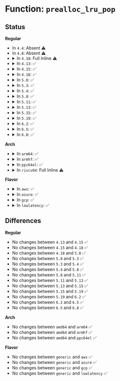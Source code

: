 # Function: <code>prealloc_lru_pop</code>

## Status
<b>Regular</b>
<ul>
<li>
In <code>4.4</code>: Absent ⚠️
</li>
<li>
In <code>4.8</code>: Absent ⚠️
</li>
<li>
<details>
<summary>In <code>4.10</code>: Full Inline ⚠️</summary>

**Collision:** Unique Static

**Inline:** Full

**Transformation:** False

**Instances:**

```
In kernel/bpf/hashtab.c (ffffffff81194cc3)
Location: kernel/bpf/hashtab.c:108
Inline: True
Inline callers:
  - kernel/bpf/hashtab.c:__htab_lru_percpu_map_update_elem
  - kernel/bpf/hashtab.c:htab_lru_map_update_elem
```
</details>
</li>
<li>
<details>
<summary>In <code>4.13</code>: ✅</summary>

```c
struct htab_elem *prealloc_lru_pop(struct bpf_htab *htab, void *key, u32 hash);
```

**Collision:** Unique Static

**Inline:** No

**Transformation:** False

**Instances:**

```
In kernel/bpf/hashtab.c (ffffffff8119a590)
Location: kernel/bpf/hashtab.c:118
Inline: False
Direct callers:
  - kernel/bpf/hashtab.c:__htab_lru_percpu_map_update_elem
  - kernel/bpf/hashtab.c:htab_lru_map_update_elem
```
**Symbols:**

```
ffffffff8119a590-ffffffff8119a5d6: prealloc_lru_pop (STB_LOCAL)
```
</details>
</li>
<li>
<details>
<summary>In <code>4.15</code>: ✅</summary>

```c
struct htab_elem *prealloc_lru_pop(struct bpf_htab *htab, void *key, u32 hash);
```

**Collision:** Unique Static

**Inline:** No

**Transformation:** False

**Instances:**

```
In kernel/bpf/hashtab.c (ffffffff811a9da0)
Location: kernel/bpf/hashtab.c:123
Inline: False
Direct callers:
  - kernel/bpf/hashtab.c:__htab_lru_percpu_map_update_elem
  - kernel/bpf/hashtab.c:htab_lru_map_update_elem
```
**Symbols:**

```
ffffffff811a9da0-ffffffff811a9de9: prealloc_lru_pop (STB_LOCAL)
```
</details>
</li>
<li>
<details>
<summary>In <code>4.18</code>: ✅</summary>

```c
struct htab_elem *prealloc_lru_pop(struct bpf_htab *htab, void *key, u32 hash);
```

**Collision:** Unique Static

**Inline:** No

**Transformation:** False

**Instances:**

```
In kernel/bpf/hashtab.c (ffffffff811c1340)
Location: kernel/bpf/hashtab.c:123
Inline: False
Direct callers:
  - kernel/bpf/hashtab.c:__htab_lru_percpu_map_update_elem
  - kernel/bpf/hashtab.c:htab_lru_map_update_elem
```
**Symbols:**

```
ffffffff811c1340-ffffffff811c1387: prealloc_lru_pop (STB_LOCAL)
```
</details>
</li>
<li>
<details>
<summary>In <code>5.0</code>: ✅</summary>

```c
struct htab_elem *prealloc_lru_pop(struct bpf_htab *htab, void *key, u32 hash);
```

**Collision:** Unique Static

**Inline:** No

**Transformation:** False

**Instances:**

```
In kernel/bpf/hashtab.c (ffffffff811d2ba0)
Location: kernel/bpf/hashtab.c:127
Inline: False
Direct callers:
  - kernel/bpf/hashtab.c:__htab_lru_percpu_map_update_elem
  - kernel/bpf/hashtab.c:htab_lru_map_update_elem
```
**Symbols:**

```
ffffffff811d2ba0-ffffffff811d2be7: prealloc_lru_pop (STB_LOCAL)
```
</details>
</li>
<li>
<details>
<summary>In <code>5.3</code>: ✅</summary>

```c
struct htab_elem *prealloc_lru_pop(struct bpf_htab *htab, void *key, u32 hash);
```

**Collision:** Unique Static

**Inline:** No

**Transformation:** False

**Instances:**

```
In kernel/bpf/hashtab.c (ffffffff811e72f0)
Location: kernel/bpf/hashtab.c:119
Inline: False
Direct callers:
  - kernel/bpf/hashtab.c:__htab_lru_percpu_map_update_elem
  - kernel/bpf/hashtab.c:htab_lru_map_update_elem
```
**Symbols:**

```
ffffffff811e72f0-ffffffff811e7337: prealloc_lru_pop (STB_LOCAL)
```
</details>
</li>
<li>
<details>
<summary>In <code>5.4</code>: ✅</summary>

```c
struct htab_elem *prealloc_lru_pop(struct bpf_htab *htab, void *key, u32 hash);
```

**Collision:** Unique Static

**Inline:** No

**Transformation:** False

**Instances:**

```
In kernel/bpf/hashtab.c (ffffffff811f3a50)
Location: kernel/bpf/hashtab.c:119
Inline: False
Direct callers:
  - kernel/bpf/hashtab.c:__htab_lru_percpu_map_update_elem
  - kernel/bpf/hashtab.c:htab_lru_map_update_elem
```
**Symbols:**

```
ffffffff811f3a50-ffffffff811f3a97: prealloc_lru_pop (STB_LOCAL)
```
</details>
</li>
<li>
<details>
<summary>In <code>5.8</code>: ✅</summary>

```c
struct htab_elem *prealloc_lru_pop(struct bpf_htab *htab, void *key, u32 hash);
```

**Collision:** Unique Static

**Inline:** No

**Transformation:** False

**Instances:**

```
In kernel/bpf/hashtab.c (ffffffff81217270)
Location: kernel/bpf/hashtab.c:234
Inline: False
Direct callers:
  - kernel/bpf/hashtab.c:__htab_lru_percpu_map_update_elem
  - kernel/bpf/hashtab.c:htab_lru_map_update_elem
```
**Symbols:**

```
ffffffff81217270-ffffffff812172b7: prealloc_lru_pop (STB_LOCAL)
```
</details>
</li>
<li>
<details>
<summary>In <code>5.11</code>: ✅</summary>

```c
struct htab_elem *prealloc_lru_pop(struct bpf_htab *htab, void *key, u32 hash);
```

**Collision:** Unique Static

**Inline:** No

**Transformation:** False

**Instances:**

```
In kernel/bpf/hashtab.c (ffffffff81219530)
Location: kernel/bpf/hashtab.c:261
Inline: False
Direct callers:
  - kernel/bpf/hashtab.c:__htab_lru_percpu_map_update_elem
  - kernel/bpf/hashtab.c:htab_lru_map_update_elem
```
**Symbols:**

```
ffffffff81219530-ffffffff81219577: prealloc_lru_pop (STB_LOCAL)
```
</details>
</li>
<li>
<details>
<summary>In <code>5.13</code>: ✅</summary>

```c
struct htab_elem *prealloc_lru_pop(struct bpf_htab *htab, void *key, u32 hash);
```

**Collision:** Unique Static

**Inline:** No

**Transformation:** False

**Instances:**

```
In kernel/bpf/hashtab.c (ffffffff8121cf30)
Location: kernel/bpf/hashtab.c:261
Inline: False
Direct callers:
  - kernel/bpf/hashtab.c:__htab_lru_percpu_map_update_elem
  - kernel/bpf/hashtab.c:htab_lru_map_update_elem
```
**Symbols:**

```
ffffffff8121cf30-ffffffff8121cf77: prealloc_lru_pop (STB_LOCAL)
```
</details>
</li>
<li>
<details>
<summary>In <code>5.15</code>: ✅</summary>

```c
struct htab_elem *prealloc_lru_pop(struct bpf_htab *htab, void *key, u32 hash);
```

**Collision:** Unique Static

**Inline:** No

**Transformation:** False

**Instances:**

```
In kernel/bpf/hashtab.c (ffffffff81255780)
Location: kernel/bpf/hashtab.c:287
Inline: False
Direct callers:
  - kernel/bpf/hashtab.c:__htab_lru_percpu_map_update_elem
  - kernel/bpf/hashtab.c:htab_lru_map_update_elem
```
**Symbols:**

```
ffffffff81255780-ffffffff81255811: prealloc_lru_pop (STB_LOCAL)
```
</details>
</li>
<li>
<details>
<summary>In <code>5.19</code>: ✅</summary>

```c
struct htab_elem *prealloc_lru_pop(struct bpf_htab *htab, void *key, u32 hash);
```

**Collision:** Unique Static

**Inline:** No

**Transformation:** False

**Instances:**

```
In kernel/bpf/hashtab.c (ffffffff8129c410)
Location: kernel/bpf/hashtab.c:307
Inline: False
Direct callers:
  - kernel/bpf/hashtab.c:__htab_lru_percpu_map_update_elem
  - kernel/bpf/hashtab.c:htab_lru_map_update_elem
```
**Symbols:**

```
ffffffff8129c410-ffffffff8129c461: prealloc_lru_pop (STB_LOCAL)
```
</details>
</li>
<li>
<details>
<summary>In <code>6.2</code>: ✅</summary>

```c
struct htab_elem *prealloc_lru_pop(struct bpf_htab *htab, void *key, u32 hash);
```

**Collision:** Unique Static

**Inline:** No

**Transformation:** False

**Instances:**

```
In kernel/bpf/hashtab.c (ffffffff812f87b0)
Location: kernel/bpf/hashtab.c:287
Inline: False
Direct callers:
  - kernel/bpf/hashtab.c:__htab_lru_percpu_map_update_elem
  - kernel/bpf/hashtab.c:htab_lru_map_update_elem
```
**Symbols:**

```
ffffffff812f87b0-ffffffff812f8815: prealloc_lru_pop (STB_LOCAL)
```
</details>
</li>
<li>
<details>
<summary>In <code>6.5</code>: ✅</summary>

```c
struct htab_elem *prealloc_lru_pop(struct bpf_htab *htab, void *key, u32 hash);
```

**Collision:** Unique Static

**Inline:** No

**Transformation:** False

**Instances:**

```
In kernel/bpf/hashtab.c (ffffffff813268b0)
Location: kernel/bpf/hashtab.c:298
Inline: False
Direct callers:
  - kernel/bpf/hashtab.c:__htab_lru_percpu_map_update_elem
  - kernel/bpf/hashtab.c:htab_lru_map_update_elem
```
**Symbols:**

```
ffffffff813268b0-ffffffff81326915: prealloc_lru_pop (STB_LOCAL)
```
</details>
</li>
<li>
<details>
<summary>In <code>6.8</code>: ✅</summary>

```c
struct htab_elem *prealloc_lru_pop(struct bpf_htab *htab, void *key, u32 hash);
```

**Collision:** Unique Static

**Inline:** No

**Transformation:** False

**Instances:**

```
In kernel/bpf/hashtab.c (ffffffff8134aef0)
Location: kernel/bpf/hashtab.c:302
Inline: False
Direct callers:
  - kernel/bpf/hashtab.c:__htab_lru_percpu_map_update_elem
  - kernel/bpf/hashtab.c:htab_lru_map_update_elem
```
**Symbols:**

```
ffffffff8134aef0-ffffffff8134af60: prealloc_lru_pop (STB_LOCAL)
```
</details>
</li>
</ul>
<b>Arch</b>
<ul>
<li>
<details>
<summary>In <code>arm64</code>: ✅</summary>

```c
struct htab_elem *prealloc_lru_pop(struct bpf_htab *htab, void *key, u32 hash);
```

**Collision:** Unique Static

**Inline:** No

**Transformation:** False

**Instances:**

```
In kernel/bpf/hashtab.c (ffff800010277dd8)
Location: kernel/bpf/hashtab.c:119
Inline: False
Direct callers:
  - kernel/bpf/hashtab.c:__htab_lru_percpu_map_update_elem
  - kernel/bpf/hashtab.c:htab_lru_map_update_elem
```
**Symbols:**

```
ffff800010277dd8-ffff800010277e4c: prealloc_lru_pop (STB_LOCAL)
```
</details>
</li>
<li>
<details>
<summary>In <code>armhf</code>: ✅</summary>

```c
struct htab_elem *prealloc_lru_pop(struct bpf_htab *htab, void *key, u32 hash);
```

**Collision:** Unique Static

**Inline:** No

**Transformation:** False

**Instances:**

```
In kernel/bpf/hashtab.c (c04aa1f4)
Location: kernel/bpf/hashtab.c:119
Inline: False
Direct callers:
  - kernel/bpf/hashtab.c:__htab_lru_percpu_map_update_elem
  - kernel/bpf/hashtab.c:htab_lru_map_update_elem
```
**Symbols:**

```
c04aa1f4-c04aa244: prealloc_lru_pop (STB_LOCAL)
```
</details>
</li>
<li>
<details>
<summary>In <code>ppc64el</code>: ✅</summary>

```c
struct htab_elem *prealloc_lru_pop(struct bpf_htab *htab, void *key, u32 hash);
```

**Collision:** Unique Static

**Inline:** No

**Transformation:** False

**Instances:**

```
In kernel/bpf/hashtab.c (c000000000320210)
Location: kernel/bpf/hashtab.c:119
Inline: False
Direct callers:
  - kernel/bpf/hashtab.c:__htab_lru_percpu_map_update_elem
  - kernel/bpf/hashtab.c:htab_lru_map_update_elem
```
**Symbols:**

```
c000000000320210-c0000000003202b0: prealloc_lru_pop (STB_LOCAL)
```
</details>
</li>
<li>
<details>
<summary>In <code>riscv64</code>: Full Inline ⚠️</summary>

**Collision:** Unique Static

**Inline:** Full

**Transformation:** False

**Instances:**

```
In kernel/bpf/hashtab.c (ffffffe0001b18ac)
Location: kernel/bpf/hashtab.c:119
Inline: True
Inline callers:
  - kernel/bpf/hashtab.c:__htab_lru_percpu_map_update_elem
  - kernel/bpf/hashtab.c:htab_lru_map_update_elem
```
</details>
</li>
</ul>
<b>Flavor</b>
<ul>
<li>
<details>
<summary>In <code>aws</code>: ✅</summary>

```c
struct htab_elem *prealloc_lru_pop(struct bpf_htab *htab, void *key, u32 hash);
```

**Collision:** Unique Static

**Inline:** No

**Transformation:** False

**Instances:**

```
In kernel/bpf/hashtab.c (ffffffff811ec070)
Location: kernel/bpf/hashtab.c:119
Inline: False
Direct callers:
  - kernel/bpf/hashtab.c:__htab_lru_percpu_map_update_elem
  - kernel/bpf/hashtab.c:htab_lru_map_update_elem
```
**Symbols:**

```
ffffffff811ec070-ffffffff811ec0b7: prealloc_lru_pop (STB_LOCAL)
```
</details>
</li>
<li>
<details>
<summary>In <code>azure</code>: ✅</summary>

```c
struct htab_elem *prealloc_lru_pop(struct bpf_htab *htab, void *key, u32 hash);
```

**Collision:** Unique Static

**Inline:** No

**Transformation:** False

**Instances:**

```
In kernel/bpf/hashtab.c (ffffffff811dee00)
Location: kernel/bpf/hashtab.c:119
Inline: False
Direct callers:
  - kernel/bpf/hashtab.c:__htab_lru_percpu_map_update_elem
  - kernel/bpf/hashtab.c:htab_lru_map_update_elem
```
**Symbols:**

```
ffffffff811dee00-ffffffff811dee47: prealloc_lru_pop (STB_LOCAL)
```
</details>
</li>
<li>
<details>
<summary>In <code>gcp</code>: ✅</summary>

```c
struct htab_elem *prealloc_lru_pop(struct bpf_htab *htab, void *key, u32 hash);
```

**Collision:** Unique Static

**Inline:** No

**Transformation:** False

**Instances:**

```
In kernel/bpf/hashtab.c (ffffffff811e9e40)
Location: kernel/bpf/hashtab.c:119
Inline: False
Direct callers:
  - kernel/bpf/hashtab.c:__htab_lru_percpu_map_update_elem
  - kernel/bpf/hashtab.c:htab_lru_map_update_elem
```
**Symbols:**

```
ffffffff811e9e40-ffffffff811e9e87: prealloc_lru_pop (STB_LOCAL)
```
</details>
</li>
<li>
<details>
<summary>In <code>lowlatency</code>: ✅</summary>

```c
struct htab_elem *prealloc_lru_pop(struct bpf_htab *htab, void *key, u32 hash);
```

**Collision:** Unique Static

**Inline:** No

**Transformation:** False

**Instances:**

```
In kernel/bpf/hashtab.c (ffffffff811f8210)
Location: kernel/bpf/hashtab.c:119
Inline: False
Direct callers:
  - kernel/bpf/hashtab.c:__htab_lru_percpu_map_update_elem
  - kernel/bpf/hashtab.c:htab_lru_map_update_elem
```
**Symbols:**

```
ffffffff811f8210-ffffffff811f8257: prealloc_lru_pop (STB_LOCAL)
```
</details>
</li>
</ul>

## Differences
<b>Regular</b>
<ul>
<li>
No changes between <code>4.13</code> and <code>4.15</code> ✅
</li>
<li>
No changes between <code>4.15</code> and <code>4.18</code> ✅
</li>
<li>
No changes between <code>4.18</code> and <code>5.0</code> ✅
</li>
<li>
No changes between <code>5.0</code> and <code>5.3</code> ✅
</li>
<li>
No changes between <code>5.3</code> and <code>5.4</code> ✅
</li>
<li>
No changes between <code>5.4</code> and <code>5.8</code> ✅
</li>
<li>
No changes between <code>5.8</code> and <code>5.11</code> ✅
</li>
<li>
No changes between <code>5.11</code> and <code>5.13</code> ✅
</li>
<li>
No changes between <code>5.13</code> and <code>5.15</code> ✅
</li>
<li>
No changes between <code>5.15</code> and <code>5.19</code> ✅
</li>
<li>
No changes between <code>5.19</code> and <code>6.2</code> ✅
</li>
<li>
No changes between <code>6.2</code> and <code>6.5</code> ✅
</li>
<li>
No changes between <code>6.5</code> and <code>6.8</code> ✅
</li>
</ul>
<b>Arch</b>
<ul>
<li>
No changes between <code>amd64</code> and <code>arm64</code> ✅
</li>
<li>
No changes between <code>amd64</code> and <code>armhf</code> ✅
</li>
<li>
No changes between <code>amd64</code> and <code>ppc64el</code> ✅
</li>
</ul>
<b>Flavor</b>
<ul>
<li>
No changes between <code>generic</code> and <code>aws</code> ✅
</li>
<li>
No changes between <code>generic</code> and <code>azure</code> ✅
</li>
<li>
No changes between <code>generic</code> and <code>gcp</code> ✅
</li>
<li>
No changes between <code>generic</code> and <code>lowlatency</code> ✅
</li>
</ul>
